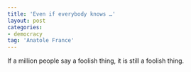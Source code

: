 ```yaml
---
title: 'Even if everybody knows …'
layout: post
categories:
- democracy
tag: 'Anatole France'
---
```


If a million people say a foolish thing, it is still a foolish thing.